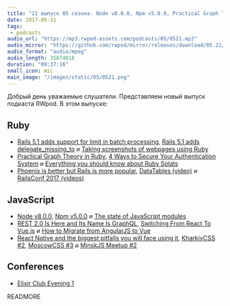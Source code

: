 ```yaml
---
title: "21 выпуск 05 сезона. Node v8.0.0, Npm v5.0.0, Practical Graph Theory in Ruby, DataTables, KharkivCSS #2, MoscowCSS #3 и прочее"
date: 2017-05-31
tags:
 - podcasts
audio_url: "https://mp3.rwpod-assets.com/podcasts/05/0521.mp3"
audio_mirror: "https://github.com/rwpod/mirror/releases/download/05.21/0521.mp3"
audio_format: "audio/mpeg"
audio_length: 35874818
duration: "00:37:16"
small_icon: mic
main_image: "/images/static/05/0521.png"
---
```


Добрый день уважаемые слушатели. Представляем новый выпуск подкаста RWpod. В этом выпуске:

## Ruby

 - [Rails 5.1 adds support for limit in batch processing](https://blog.bigbinary.com/2017/05/23/rails-5-1-adds-support-for-limit-in-batch-processing.html), [Rails 5.1 adds delegate_missing_to](http://blog.bigbinary.com/2017/05/30/rails-5-1-adds-delegate-missing-to.html) и [Taking screenshots of webpages using Ruby](http://blog.redpanthers.co/screenshots-using-ruby/)
 - [Practical Graph Theory in Ruby](http://www.blackbytes.info/2017/05/graph-theory-in-ruby/), [4 Ways to Secure Your Authentication System](https://ducktypelabs.com/4-ways-to-secure-authentication/) и [Everything you should know about Ruby Splats](https://alexcastano.com/everything-about-ruby-splats/)
 - [Phoenix is better but Rails is more popular](https://hackernoon.com/phoenix-is-better-but-rails-is-more-popular-8975d5e68879), [DataTables (video)](https://www.driftingruby.com/episodes/datatables) и [RailsConf 2017 (videos)](http://confreaks.tv/events/railsconf2017)

## JavaScript

 - [Node v8.0.0](https://nodejs.org/en/blog/release/v8.0.0/), [Npm v5.0.0](http://blog.npmjs.org/post/161081169345/v500) и [The state of JavaScript modules](https://medium.com/webpack/the-state-of-javascript-modules-4636d1774358)
 - [REST 2.0 Is Here and Its Name Is GraphQL](https://www.sitepoint.com/rest-2-0-graphql/), [Switching From React To Vue.js](http://vuejsdevelopers.com/2017/05/28/switch-from-react-to-vue-js/) и [How to Migrate from AngularJS to Vue](https://medium.com/@npayot/how-to-migrate-from-angularjs-to-vue-4a1e9721bea8)
 - [React Native and the biggest pitfalls you will face using it](https://www.youtube.com/watch?v=9UahaciXAbU), [KharkivCSS #2](https://dou.ua/forums/topic/20631/), [MoscowCSS #3](https://www.youtube.com/playlist?list=PLAf_MJ7SOshF2_9ApXmZ-iGmfgfKQm7Vu) и [MinskJS Meetup #2](https://www.youtube.com/playlist?list=PL-whh3wS8xsKLNp3J7Jg9LkWBbbx5T1Q6)

## Conferences

 - [Elixir Club Evening 1](https://www.facebook.com/events/158544027995561)

READMORE
